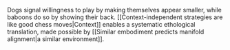 ---
---

Dogs signal willingness to play by making themselves appear smaller, while baboons do so by showing their back. [[Context-independent strategies are like good chess moves|Context]] enables a systematic ethological translation, made possible by [[Similar embodiment predicts manifold alignment|a similar environment]].